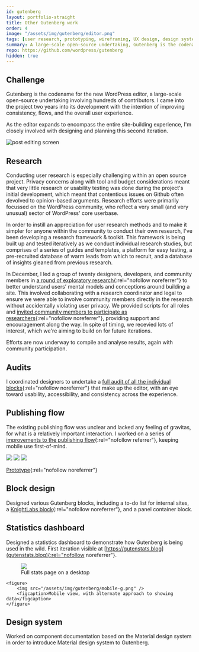 ```yaml
---
id: gutenberg
layout: portfolio-straight
title: Other Gutenberg work
order: 4
image: "/assets/img/gutenberg/editor.png"
tags: [user research, prototyping, wireframing, UX design, design systems, documentation, data visualisation]
summary: A large-scale open-source undertaking, Gutenberg is the codename for both a new editor, and a fundamental change to the way that WordPress works.
repo: https://github.com/wordpress/gutenberg
hidden: true
---
```


## Challenge

Gutenberg is the codename for the new WordPress editor, a large-scale open-source undertaking involving hundreds of contributors. I came into the project two years into its development with the intention of improving consistency, flows, and the overall user experience.

As the editor expands to encompass the entire site-building experience, I'm closely involved with designing and planning this second iteration.

![post editing screen](/assets/img/gutenberg/animated.gif)

## Research

Conducting user research is especially challenging within an open source project. Privacy concerns along with tool and budget considerations meant that very little research or usability testing was done during the project's initial development, which meant that contentious issues on Github often devolved to opinion-based arguments. Research efforts were primarily focussed on the WordPress community, who reflect a very small (and very unusual) sector of WordPress' core userbase.

In order to instill an appreciation for user research methods and to make it simpler for anyone within the community to conduct their own research, I've been developing a research framework & toolkit. This framework is being built up and tested iteratively as we conduct individual research studies, but comprises of a series of guides and templates, a platform for easy testing, a pre-recruited database of warm leads from which to recruit, and a database of insights gleaned from previous research.

In December, I led a group of twenty designers, developers, and community members in [a round of exploratory research](https://make.wordpress.org/design/2018/11/19/two-ways-to-get-involved-in-gutenberg-user-research/){:rel="nofollow noreferrer"} to better understand users’ mental models and conceptions around building a site. This involved collaborating with a research coordinator and legal to ensure we were able to involve community members directly in the research without accidentally violating user privacy. We provided scripts for all roles and [invited community members to participate as researchers](https://make.wordpress.org/design/2018/11/19/two-ways-to-get-involved-in-gutenberg-user-research/){:rel="nofollow noreferrer"}, providing support and encouragement along the way. In spite of timing, we recevied lots of interest, which we're aiming to build on for future iterations.

Efforts are now underway to compile and analyse results, again with community participation.


## Audits

I coordinated designers to undertake a [full audit of all the individual blocks](https://github.com/WordPress/gutenberg/projects/19){:rel="nofollow noreferrer"} that make up the editor, with an eye toward usability, accessibility, and consistency across the experience.

## Publishing flow

The existing publishing flow was unclear and lacked any feeling of gravitas, for what is a relatively important interaction. I worked on a series of [improvements to the publishing flow](https://github.com/WordPress/gutenberg/issues/7602){:rel="nofollow referrer"}, keeping mobile use first-of-mind.


<div class="portfolio-sequence">
	<img src="/assets/img/gutenberg/pubflow1.png" class="noshadow double-width" />
	<img src="/assets/img/gutenberg/pubflow2.png" class="noshadow double-width" />
	<img src="/assets/img/gutenberg/publishing-flow.gif" class="double-height" />
</div>

[Prototype](https://automattic.invisionapp.com/share/DGNHVJ5ZKBC#/){:rel="nofollow noreferrer"}


## Block design

Designed various Gutenberg blocks, including a to-do list for internal sites, a [KnightLabs block](https://github.com/mkaz/juxtapose-block/issues/1){:rel="nofollow noreferrer"}, and a panel container block.

## Statistics dashboard

Designed a statistics dashboard to demonstrate how Gutenberg is being used in the wild. First iteration visible at [https://gutenstats.blog](gutenstats.blog){:rel="nofollow noreferrer"}.

<div class="portfolio-sequence">
	<figure class="double-size">
		<img src="/assets/img/gutenberg/stats-desktop.png" />
		<figcaption>Full stats page on a desktop</figcaption>
	</figure>

	<figure>
		<img src="/assets/img/gutenberg/mobile-g.png" />
		<figcaption>Mobile view, with alternate approach to showing data</figcaption>
	</figure>
</div>

## Design system

Worked on component documentation based on the Material design system in order to introduce Material design system to Gutenberg.
